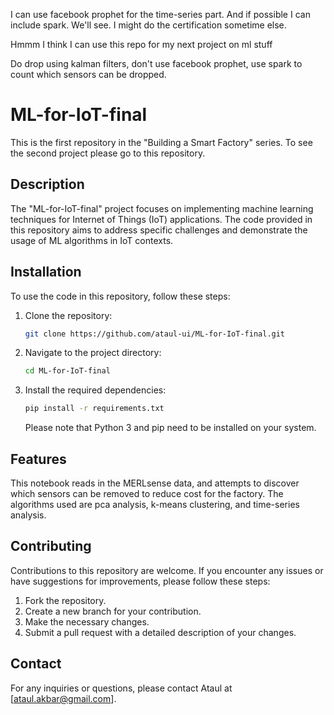 


I can use facebook prophet for the time-series part. And if possible I can include spark. We'll see. I might do the certification sometime else.

Hmmm I think I can use this repo for my next project on ml stuff

Do drop using kalman filters, don't use facebook prophet, use spark to count which sensors can be dropped.

# ML-for-IoT-final

This is the first repository in the "Building a Smart Factory" series.
To see the second project please go to this repository.

## Description

The "ML-for-IoT-final" project focuses on implementing machine learning techniques for Internet of Things (IoT) applications. The code provided in this repository aims to address specific challenges and demonstrate the usage of ML algorithms in IoT contexts.

## Installation

To use the code in this repository, follow these steps:

1. Clone the repository:

   ```bash
   git clone https://github.com/ataul-ui/ML-for-IoT-final.git
   ```

2. Navigate to the project directory:

   ```bash
   cd ML-for-IoT-final
   ```

3. Install the required dependencies:

   ```bash
   pip install -r requirements.txt
   ```

   Please note that Python 3 and pip need to be installed on your system.


## Features

This notebook reads in the MERLsense data, and attempts to discover which sensors can be removed to reduce cost for the factory. 
The algorithms used are pca analysis, k-means clustering, and time-series analysis.

## Contributing

Contributions to this repository are welcome. If you encounter any issues or have suggestions for improvements, please follow these steps:

1. Fork the repository.
2. Create a new branch for your contribution.
3. Make the necessary changes.
4. Submit a pull request with a detailed description of your changes.


## Contact

For any inquiries or questions, please contact Ataul at [ataul.akbar@gmail.com].

